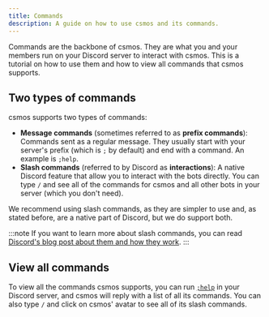 ```yaml
---
title: Commands
description: A guide on how to use csmos and its commands.
---
```


Commands are the backbone of csmos. They are what you and your members run on your Discord server to interact with csmos. This is a tutorial on how to use them and how to view all commands that csmos supports.

## Two types of commands

csmos supports two types of commands:

- **Message commands** (sometimes referred to as **prefix commands**): Commands sent as a regular message. They usually start with your server's prefix (which is `;` by default) and end with a command. An example is `;help`.
- **Slash commands** (referred to by Discord as **interactions**): A native Discord feature that allow you to interact with the bots directly. You can type `/` and see all of the commands for csmos and all other bots in your server (which you don't need).

We recommend using slash commands, as they are simpler to use and, as stated before, are a native part of Discord, but we do support both.

:::note
If you want to learn more about slash commands, you can read [Discord's blog post about them and how they work](https://discord.com/blog/welcome-to-the-new-era-of-discord-apps?ref=badge).
:::

## View all commands

To view all the commands csmos supports, you can run [`;help`](/commands/information/help) in your Discord server, and csmos will reply with a list of all its commands. You can also type `/` and click on csmos' avatar to see all of its slash commands.
